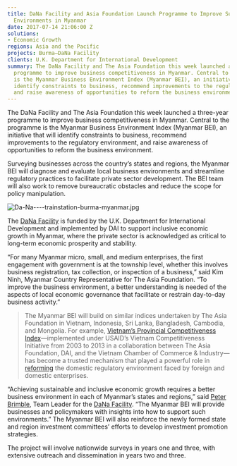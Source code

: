 ```yaml
---
title: DaNa Facility and Asia Foundation Launch Programme to Improve Subnational Business
  Environments in Myanmar
date: 2017-07-14 21:06:00 Z
solutions:
- Economic Growth
regions: Asia and the Pacific
projects: Burma—DaNa Facility
clients: U.K. Department for International Development
summary: The DaNa Facility and The Asia Foundation this week launched a three-year
  programme to improve business competitiveness in Myanmar. Central to the programme
  is the Myanmar Business Environment Index (Myanmar BEI), an initiative that will
  identify constraints to business, recommend improvements to the regulatory environment,
  and raise awareness of opportunities to reform the business environment.
---
```


The DaNa Facility and The Asia Foundation this week launched a three-year programme to improve business competitiveness in Myanmar. Central to the programme is the Myanmar Business Environment Index (Myanmar BEI), an initiative that will identify constraints to business, recommend improvements to the regulatory environment, and raise awareness of opportunities to reform the business environment.

Surveying businesses across the country’s states and regions, the Myanmar BEI will diagnose and evaluate local business environments and streamline regulatory practices to facilitate private sector development. The BEI team will also work to remove bureaucratic obstacles and reduce the scope for policy manipulation.

![Da-Na----trainstation-burma-myanmar.jpg](/uploads/Da-Na----trainstation-burma-myanmar.jpg)

The [DaNa Facility](https://www.dai.com/our-work/projects/myanmar-ERF) is funded by the U.K. Department for International Development and implemented by DAI to support inclusive economic growth in Myanmar, where the private sector is acknowledged as critical to long-term economic prosperity and stability.

“For many Myanmar micro, small, and medium enterprises, the first engagement with government is at the township level, whether this involves business registration, tax collection, or inspection of a business,” said Kim Ninh, Myanmar Country Representative for The Asia Foundation. “To improve the business environment, a better understanding is needed of the aspects of local economic governance that facilitate or restrain day-to-day business activity.”

> The Myanmar BEI will build on similar indices undertaken by The Asia Foundation in Vietnam, Indonesia, Sri Lanka, Bangladesh, Cambodia, and Mongolia. For example, [Vietnam’s Provincial Competitiveness Index](http://dai-global-developments.com/articles/doing-more-with-doing-business-vietnam-provincial-competitiveness-index?utm_source=daidotcom)—implemented under USAID’s Vietnam Competitiveness Initiative from 2003 to 2013 in a collaboration between The Asia Foundation, DAI, and the Vietnam Chamber of Commerce & Industry—has become a trusted mechanism that played a powerful role in [reforming](https://www.dai.com/our-work/projects/vietnam-competitiveness-initiative-vnci) the domestic regulatory environment faced by foreign and domestic enterprises.

“Achieving sustainable and inclusive economic growth requires a better business environment in each of Myanmar’s states and regions,” said [Peter Brimble](https://www.dai.com/who-we-are/our-team/peter-brimble), Team Leader for the [DaNa Facility](http://www.danafacility.com/). “The Myanmar BEI will provide businesses and policymakers with insights into how to support such environments.” The Myanmar BEI will also reinforce the newly formed state and region investment committees’ efforts to develop investment promotion strategies.

The project will involve nationwide surveys in years one and three, with extensive outreach and dissemination in years two and three.